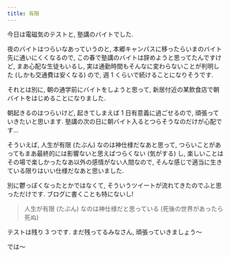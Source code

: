 ```yaml
---
title: 有限
---
```


今日は電磁気のテストと, 塾講のバイトでした.

夜のバイトはつらいなあっていうのと, 本郷キャンパスに移ったらいまのバイト先に通いにくくなるので, この春で塾講のバイトは辞めようと思ってたんですけど, まあ心配な生徒もいるし, 実は通勤時間もそんなに変わらないことが判明した (しかも交通費は安くなる) ので, 週 1 くらいで続けることになりそうです.

それとは別に, 朝の通学前にバイトをしようと思って, 新居付近の某飲食店で朝バイトをはじめることになりました.

朝起きるのはつらいけど, 起きてしまえば 1 日有意義に過ごせるので, 頑張っていきたいと思います. 塾講の次の日に朝バイト入るとつらそうなのだけが心配です...

そういえば, 人生が有限 (たぶん) なのは神仕様だなあと思って, つらいことがあってもまあ最終的には影響ないと思えばつらくない (気がする) し, 楽しいことはその場で楽しかったなあ以外の感情がない人間なので, そんな感じで適当に生きている限りはいい仕様だなあと思いました.

別に鬱っぽくなったとかではなくて, そういうツイートが流れてきたのでふと思っただけです. ブログに書くことも特にないし!

> 人生が有限 (たぶん) なのは神仕様だと思っている (死後の世界があったら死ぬ)

テストは残り 3 つです. まだ残ってるみなさん, 頑張っていきましょう～

では～
